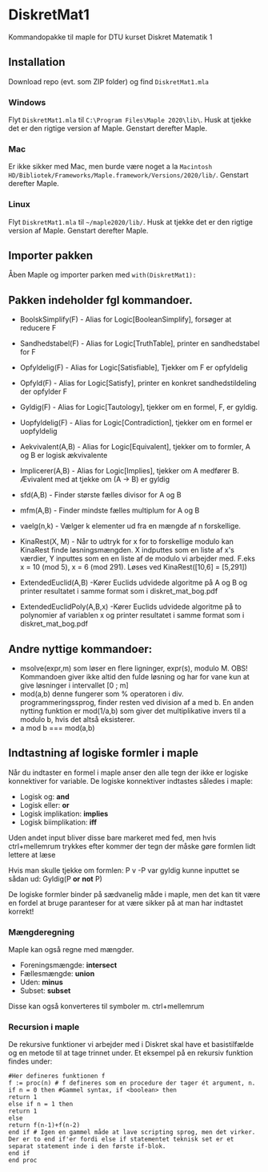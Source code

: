 # DiskretMat1
Kommandopakke til maple for DTU kurset Diskret Matematik 1

## Installation
Download repo (evt. som ZIP folder) og find `DiskretMat1.mla`

### Windows
Flyt `DiskretMat1.mla` til `C:\Program Files\Maple 2020\lib\`. Husk at tjekke det er den rigtige version af Maple. Genstart derefter Maple.

### Mac
Er ikke sikker med Mac, men burde være noget a la `Macintosh HD/Bibliotek/Frameworks/Maple.framework/Versions/2020/lib/`. Genstart derefter Maple.

### Linux
Flyt `DiskretMat1.mla` til `~/maple2020/lib/`. Husk at tjekke det er den rigtige version af Maple. Genstart derefter Maple.

## Importer pakken
Åben Maple og importer parken med `with(DiskretMat1):`

## Pakken indeholder fgl kommandoer.

- BoolskSimplify(F) - Alias for Logic\[BooleanSimplify\], forsøger at reducere F
- Sandhedstabel(F) - Alias for Logic\[TruthTable\], printer en sandhedstabel for F

- Opfyldelig(F) - Alias for Logic\[Satisfiable\], Tjekker om F er opfyldelig
- Opfyld(F) - Alias for Logic\[Satisfy\], printer en konkret sandhedstildeling der opfylder F
- Gyldig(F) - Alias for Logic\[Tautology\], tjekker om en formel, F, er gyldig.
- Uopfyldelig(F) - Alias for Logic\[Contradiction\], tjekker om en formel er uopfyldelig

- Aekvivalent(A,B) - Alias for Logic\[Equivalent\], tjekker om to formler, A og B er logisk ækvivalente
- Implicerer(A,B) - Alias for Logic\[Implies\], tjekker om A medfører B. Ævivalent med at tjekke om (A -> B) er gyldig

- sfd(A,B) - Finder største fælles divisor for A og B
- mfm(A,B) - Finder mindste fælles multiplum for A og B

- vaelg(n,k) - Vælger k elementer ud fra en mængde af n forskellige.

- KinaRest(X, M) - Når to udtryk for x for to forskellige modulo kan KinaRest finde løsningsmængden. X indputtes som en liste af x's værdier, Y inputtes som en en liste af de modulo vi arbejder med.
  F.eks x = 10 (mod 5), x = 6 (mod 291). Løses ved KinaRest([10,6] = [5,291])

- ExtendedEuclid(A,B) -Kører Euclids udvidede algoritme på A og B og printer resultatet i samme format som i diskret_mat_bog.pdf
- ExtendedEuclidPoly(A,B,x) -Kører Euclids udvidede algoritme på to polynomier af variablen x og printer resultatet i samme format som i diskret_mat_bog.pdf



## Andre nyttige kommandoer:
- msolve(expr,m) som løser en flere ligninger, expr(s), modulo M. OBS! Kommandoen giver ikke altid den fulde løsning og har for vane kun at give løsninger i intervallet [0 ; m]
- mod(a,b) denne fungerer som % operatoren i div. programmeringssprog, finder resten ved division af a med b. En anden nytting funktion er mod(1/a,b) som giver det multiplikative invers til a modulo b, hvis det altså eksisterer.
- a mod b === mod(a,b)

## Indtastning af logiske formler i maple
Når du indtaster en formel i maple anser den alle tegn der ikke er logiske konnektiver for variable.
De logiske konnektiver indtastes således i maple:
- Logisk og: **and**
- Logisk eller: **or**
- Logisk implikation: **implies**
- Logisk biimplikation: **iff**

Uden andet input bliver disse bare markeret med fed, men hvis ctrl+mellemrum trykkes efter kommer der tegn der måske gøre formlen lidt lettere at læse

Hvis man skulle tjekke om formlen: P v -P var gyldig kunne inputtet se sådan ud:
Gyldig(P **or** **not** P)

De logiske formler binder på sædvanelig måde i maple, men det kan tit være en fordel at bruge paranteser for at være sikker på at man har indtastet korrekt!

### Mængderegning
Maple kan også regne med mængder.
- Foreningsmængde: **intersect**
- Fællesmængde: **union**
- Uden: **minus**
- Subset: **subset**

Disse kan også konverteres til symboler m. ctrl+mellemrum

### Recursion i maple

De rekursive funktioner vi arbejder med i Diskret skal have et basistilfælde og en metode til at tage trinnet under. Et eksempel på en rekursiv funktion findes under:

```
#Her defineres funktionen f
f := proc(n) # f defineres som en procedure der tager ét argument, n.
if n = 0 then #Gammel syntax, if <boolean> then
return 1
else if n = 1 then
return 1
else 
return f(n-1)+f(n-2)
end if # Igen en gammel måde at lave scripting sprog, men det virker. Der er to end if'er fordi else if statementet teknisk set er et separat statement inde i den første if-blok.
end if
end proc
```